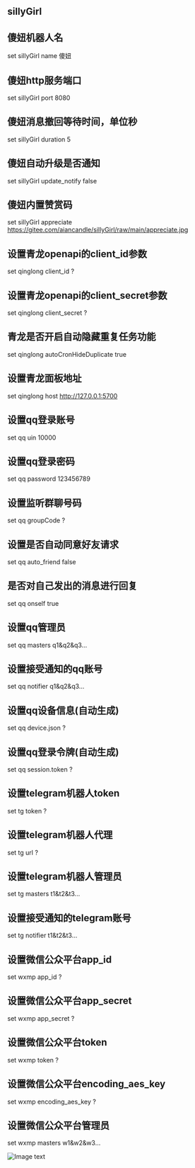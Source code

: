 ## sillyGirl

## 傻妞机器人名

set sillyGirl name 傻妞

## 傻妞http服务端口

set sillyGirl port 8080

## 傻妞消息撤回等待时间，单位秒

set sillyGirl duration 5

## 傻妞自动升级是否通知

set sillyGirl update_notify false

## 傻妞内置赞赏码

set sillyGirl appreciate https://gitee.com/aiancandle/sillyGirl/raw/main/appreciate.jpg

## 设置青龙openapi的client_id参数

set qinglong client_id ?

## 设置青龙openapi的client_secret参数

set qinglong client_secret ?

## 青龙是否开启自动隐藏重复任务功能

set qinglong autoCronHideDuplicate true

## 设置青龙面板地址

set qinglong host http://127.0.0.1:5700

## 设置qq登录账号

set qq uin 10000

## 设置qq登录密码

set qq password 123456789

## 设置监听群聊号码

set qq groupCode ?

## 设置是否自动同意好友请求

set qq auto_friend false

## 是否对自己发出的消息进行回复

set qq onself true

## 设置qq管理员

set qq masters q1&q2&q3...

## 设置接受通知的qq账号

set qq notifier q1&q2&q3...

## 设置qq设备信息(自动生成)

set qq device.json ?

## 设置qq登录令牌(自动生成)

set qq session.token ?

## 设置telegram机器人token

set tg token ?

## 设置telegram机器人代理

set tg url ?

## 设置telegram机器人管理员

set tg masters t1&t2&t3...

## 设置接受通知的telegram账号

set tg notifier t1&t2&t3...

## 设置微信公众平台app_id

set wxmp app_id ?

## 设置微信公众平台app_secret

set wxmp app_secret ?

## 设置微信公众平台token

set wxmp token ?

## 设置微信公众平台encoding_aes_key

set wxmp encoding_aes_key ?

## 设置微信公众平台管理员

set wxmp masters w1&w2&w3...

![Image text](https://raw.githubusercontent.com/cdle/sillyGirl/main/appreciate.jpg)
